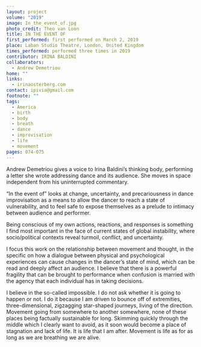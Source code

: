 ```yaml
---
layout: project
volume: "2019"
image: In_the_event_of.jpg
photo_credit: Theo van Loon
title: IN THE EVENT OF
first_performed: first performed on March 2, 2019
place: Laban Studio Theatre, London, United Kingdom
times_performed: performed three times in 2019
contributor: IRINA BALDINI
collaborators:
  - Andrew Demetriou
home: ""
links:
  - irinaosterberg.com
contact: ipivia@gmail.com
footnote: ""
tags:
  - America
  - birth
  - body
  - breath
  - dance
  - improvisation
  - life
  - movement
pages: 074-075
---
```


Andrew Demetriou gives a voice to Irina Baldini’s thinking body, performing a letter she wrote addressing dance and its audience. She moves in space independent from his uninterrupted commentary.

“In the event of” looks at change, uncertainty, and precariousness in dance improvisation as a means to allow the dancer to reach a state of vulnerability, and to feel safe to expose themselves as a prelude to intimacy between audience and performer.

Being conscious of my own actions, reactions, and responses is something I find most important in the face of current states of global instability, where socio/political contexts reveal turmoil, conflict, and uncertainty.

I focus this work on the relationship between movement and thought, in the specific on how a dialogue between physical and psychological experiences can cause changes in the dancer’s state of mind, which can be read and deeply affect an audience. I believe that there is a powerful fragility that can be brought to performance when confusion is married with the agency that each individual has in taking decisions.

I believe in the so-called impossible. I do not ask whether it is going to happen or not. I do it because I am driven to bounce off of extremities, three-dimensional, zigzagging star-shaped journeys, living of the direction. Movement going from somewhere to another somewhere, none of these places being factually sustainable for long. Skimming quickly through the middle which I clearly want to avoid, as it soon would become a place of stagnation and lack of life. It is life that I am after. Movement is life as for as long as we are breathing we are alive.
